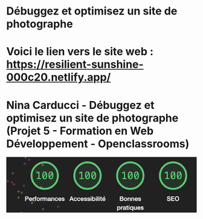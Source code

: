 # Débuggez et optimisez un site de photographe
# Voici le lien vers le site web : https://resilient-sunshine-000c20.netlify.app/
# Nina Carducci - Débuggez et optimisez un site de photographe (Projet 5 - Formation en Web Développement - Openclassrooms)

![Texte alternatif](./assets/images/Audit.png)

